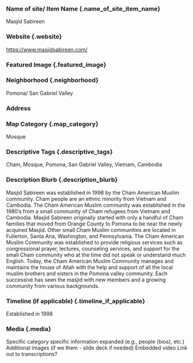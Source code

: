 ### Name of site/ Item Name {.name_of_site_item_name}
Masjid Sabireen

### Website {.website}
https://www.masjidsabireen.com/

### Featured Image {.featured_image}


### Neighborhood {.neighborhood}
Pomona/ San Gabriel Valley

### Address

### Map Category  {.map_category}
Mosque

### Descriptive Tags {.descriptive_tags}
Cham, Mosque, Pomona, San Gabriel Valley, Vietnam, Cambodia

### Description Blurb {.description_blurb}
Masjid Sabireen was established in 1998 by the Cham American Muslim community. Cham people are an ethnic minority from Vietnam and Cambodia. The Cham American Muslim community was established in the 1980’s from a small community of Cham refugees from Vietnam and Cambodia. Masjid Sabireen originally started with only a handful of Cham families that moved from Orange County to Pomona to be near the newly acquired Masjid. Other small Cham Muslim communities are located in Fullerton, Santa Ana, Washington, and Pennsylvania. The Cham American Muslim Community was established to provide religious services such as congressional prayer, lectures, counseling services, and support for the small Cham community who at the time did not speak or understand much English. Today, the Cham American Muslim Community manages and maintains the house of Allah with the help and support of all the local muslim brothers and sisters in the Pomona valley community. Each successive has seen the masjid with new members and a growing community from various backgrounds.

### Timeline (if applicable) {.timeline_if_applicable}
Established in 1998

### Media  {.media}




Specific category specific information expanded (e.g., people (bios), etc.)
Additional images (if we them - slide deck if needed)
Embedded video
Link out to transcriptions?



